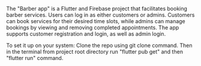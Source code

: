 The "Barber app" is a Flutter and Firebase project that facilitates booking barber services. Users can log in as either customers or admins. Customers can book services for their desired time slots, while admins can manage bookings by viewing and removing completed appointments. The app supports customer registration and login, as well as admin login.

To set it up on your system:
Clone the repo using git clone command. Then in the terminal from project root directory run "flutter pub get" and then "flutter run" command.
